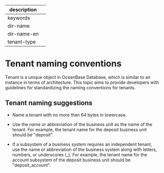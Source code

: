 |description||
|---|---|
|keywords||
|dir-name||
|dir-name-en||
|tenant-type||

# Tenant naming conventions

Tenant is a unique object in OceanBase Database, which is similar to an instance in terms of architecture. This topic aims to provide developers with guidelines for standardizing the naming conventions for tenants.

## Tenant naming suggestions

* Name a tenant with no more than 64 bytes in lowercase.

* Use the name or abbreviation of the business unit as the name of the tenant. For example, the tenant name for the deposit business unit should be "deposit".

* If a subsystem of a business system requires an independent tenant, use the name or abbreviation of the business system along with letters, numbers, or underscores (_). For example, the tenant name for the account subsystem of the deposit business unit should be "deposit_account".
